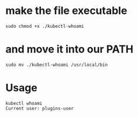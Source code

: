 



# make the file executable
```
sudo chmod +x ./kubectl-whoami
```

# and move it into our PATH
```
sudo mv ./kubectl-whoami /usr/local/bin
```

# Usage
```
kubectl whoami
Current user: plugins-user
```